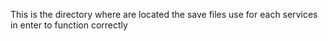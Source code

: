 This is the directory where are located the save files use for each services in enter to function correctly
